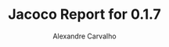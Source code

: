 ---
title: Jacoco Report for 0.1.7
author: Alexandre Carvalho
menu_title: 0.1.7
category: jacoco_reports
layout: iframe
iframe_url: /docs/0.1.7/site/jacoco/index.html
order: 4
---